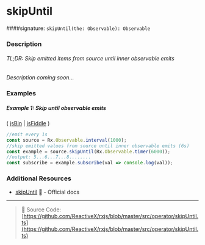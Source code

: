 # skipUntil
####signature: `skipUntil(the: Observable): Observable`

### Description

###### TL;DR: Skip emitted items from source until inner observable emits

*Description coming soon...*

### Examples

##### Example 1: Skip until observable emits

( [jsBin](http://jsbin.com/tapizososu/1/edit?js,console) | [jsFiddle](https://jsfiddle.net/btroncone/xLu8nf77/) )

```js
//emit every 1s
const source = Rx.Observable.interval(1000);
//skip emitted values from source until inner observable emits (6s)
const example = source.skipUntil(Rx.Observable.timer(6000));
//output: 5...6...7...8........
const subscribe = example.subscribe(val => console.log(val));
```


### Additional Resources
* [skipUntil](http://reactivex.io/rxjs/class/es6/Observable.js~Observable.html#instance-method-skipUntil) :newspaper: - Official docs

---
> :file_folder: Source Code:  [https://github.com/ReactiveX/rxjs/blob/master/src/operator/skipUntil.ts](https://github.com/ReactiveX/rxjs/blob/master/src/operator/skipUntil.ts)